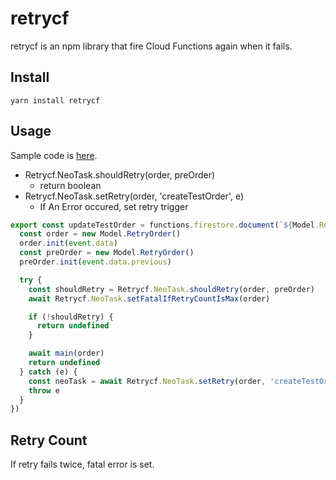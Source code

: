 # retrycf

retrycf is an npm library that fire Cloud Functions again when it fails.

## Install

```
yarn install retrycf
```

## Usage

Sample code is [here](https://github.com/starhoshi/retrycf/blob/master/sample-cloud-functions/functions/src/index.ts).

* Retrycf.NeoTask.shouldRetry(order, preOrder)
  * return boolean
* Retrycf.NeoTask.setRetry(order, 'createTestOrder', e)
  * If An Error occured, set retry trigger


```ts
export const updateTestOrder = functions.firestore.document(`${Model.RetryOrder.getPath()}/{testOrderID}`).onUpdate(async event => {
  const order = new Model.RetryOrder()
  order.init(event.data)
  const preOrder = new Model.RetryOrder()
  preOrder.init(event.data.previous)

  try {
    const shouldRetry = Retrycf.NeoTask.shouldRetry(order, preOrder)
    await Retrycf.NeoTask.setFatalIfRetryCountIsMax(order)

    if (!shouldRetry) {
      return undefined
    }

    await main(order)
    return undefined
  } catch (e) {
    const neoTask = await Retrycf.NeoTask.setRetry(order, 'createTestOrder', e)
    throw e
  }
})
```

## Retry Count

If retry fails twice, fatal error is set.
